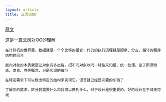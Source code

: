 ```yaml
---
layout: article
title: 云风说OO
---
```


[原文](https://blog.codingnow.com/2008/06/object_oriented.html)

这是一篇云风对OO的理解

```
在计算机的世界里，数据就是一个个比特的组合；代码的执行流程就是顺序、分支、循环的程序结构的组合
```

```
面向对象的本质就是让对象有多态性，把不同对象以同一特性来归组，统一处理。至于所谓继承、虚表、等等概念，只是实现的细节
```

```
在特定需求下可以做出特定的结构来实现它。语言就已经是次要的东西了
```

```
了解你的需求，区分我需要什么和我可以做到什么，对于设计是很重要的。好的设计在于减无可减
```


